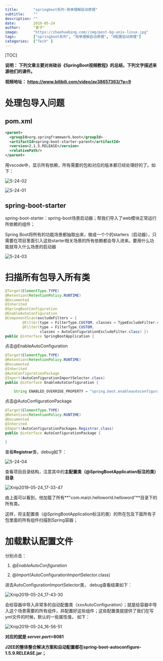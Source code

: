 ```yaml
---
title:       "springboot系列-简单理解启动原理"
subtitle:    ""
description: ""
date:        2019-05-24
author:      "麦子"
image:       "https://zhaohuabing.com//img/post-bg-unix-linux.jpg"
tags:        ["springboot系列", "简单理解启动原理", "0配置启动原理"]
categories:  ["Tech" ]
---
```


[TOC]

**说明： 下列文章主要对尚硅谷《SpringBoot视频教程》的总结，下列文字描述来源他们的课件。**

**视频地址： https://www.bilibili.com/video/av38657363/?p=9**

# 处理包导入问题

## pom.xml

```xml
<parent>
  <groupId>org.springframework.boot</groupId>
  <artifactId>spring-boot-starter-parent</artifactId>
  <version>2.1.5.RELEASE</version>
  <relativePath/> 
</parent>
```

用vscode中，显示所有依赖，所有需要的包和对应的版本都已经处理好的了。如下：

![5-24-02](/img/5-24-02.png)

![5-24-01](/img/5-24-01.png)

## spring-boot-starter

spring-boot-starter：spring-boot场景启动器；帮我们导入了web模块正常运行所依赖的组件；

Spring Boot将所有的功能场景都抽取出来，做成一个个的starters（启动器），只需要在项目里面引入这些starter相关场景的所有依赖都会导入进来。要用什么功能就导入什么场景的启动器

![5-24-03](/img/5-24-03.png)

# 扫描所有包导入所有类

```java
@Target(ElementType.TYPE)
@Retention(RetentionPolicy.RUNTIME)
@Documented
@Inherited
@SpringBootConfiguration
@EnableAutoConfiguration
@ComponentScan(excludeFilters = {
		@Filter(type = FilterType.CUSTOM, classes = TypeExcludeFilter.class),
		@Filter(type = FilterType.CUSTOM,
				classes = AutoConfigurationExcludeFilter.class) })
public @interface SpringBootApplication {
```

点击@EnableAutoConfiguration

```java
@Target(ElementType.TYPE)
@Retention(RetentionPolicy.RUNTIME)
@Documented
@Inherited
@AutoConfigurationPackage
@Import(AutoConfigurationImportSelector.class)
public @interface EnableAutoConfiguration {

	String ENABLED_OVERRIDE_PROPERTY = "spring.boot.enableautoconfiguration";
```

点击@AutoConfigurationPackage

```java
@Target(ElementType.TYPE)
@Retention(RetentionPolicy.RUNTIME)
@Documented
@Inherited
@Import(AutoConfigurationPackages.Registrar.class)
public @interface AutoConfigurationPackage {

}
```

查看**Registrar**类，debug如下：

![5-24-04](/img/5-24-04.png)

查看项目目录结构，注意其中的**主配置类（@SpringBootApplication标注的类）目录**

![Xnip2019-05-24_17-33-47](/img/Xnip2019-05-24_17-33-47.png)

由上面可以看到，他加载了所有**"com.maizi.helloworld.helloword"**目录下的所有类。

这样，将主配置类（@SpringBootApplication标注的类）的所在包及下面所有子包里面的所有组件扫描到Spring容器；

# 加载默认配置文件

分别点击：

1. @*EnableAutoConfiguration*

2.  @*Import*(AutoConfigurationImportSelector.class)

 进去AutoConfigurationImportSelector类， debug查看结果如下：

![Xnip2019-05-24_17-43-30](/img/Xnip2019-05-24_17-43-30.png)

会给容器中导入非常多的自动配置类（xxxAutoConfiguration）；就是给容器中导入这个场景需要的所有组件，并配置好这些组件；这些配置类就提供了我们在写yml文件的时候，默认的一些属性值， 如下：

![Xnip2019-05-24_16-56-51](/img/Xnip2019-05-24_16-56-51.png)

**对应的就是   *server.port*=8081** 

**J2EE的整体整合解决方案和自动配置都在spring-boot-autoconfigure-1.5.9.RELEASE.jar；**